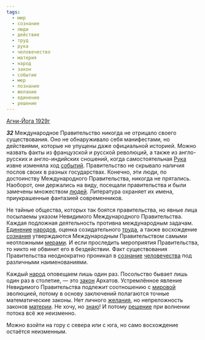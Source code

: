 ```yaml
---
tags:
  - мир
  - сознание
  - люди
  - действие
  - труд
  - рука
  - человечество
  - материя
  - народ
  - закон
  - событие
  - мер
  - познание
  - желание
  - единение
  - решение
---
```


[Агни-Йога 1929г](https://127.0.0.1:4002/agni/1929)

___32___
Международное Правительство никогда не отрицало своего существования. Оно не обнаруживало себя манифестами, но действиями, которые не упущены даже официальной историей. Можно назвать факты из французской и русской революций, а также из англо-русских и англо-индийских сношений, когда самостоятельная [Рука](../../../tags/#рука) извне изменяла ход [событий](../../../tags/#событие). Правительство не скрывало наличия послов своих в разных государствах. Конечно, эти люди, по достоинству Международного Правительства, никогда не прятались. Наоборот, они держались на виду, посещали правительства и были замечены множеством [людей](../../../tags/#люди). Литература охраняет их имена, приукрашенные фантазией современников.   

Не тайные общества, которых так боятся правительства, но явные лица посылаемы указом Невидимого Международного Правительства. Каждая подложная деятельность противна международным задачам. [Единение](../../../tags/#единение) [народов](../../../tags/#народ), оценка созидательного [труда](../../../tags/#труд), а также восхождение [сознания](../../../tags/#[сознание](../../../tags/#сознание)) утверждаются Международным Правительством самыми неотложными [мерами](../../../tags/#[мер](../../../tags/#мер)). И если проследить мероприятия Правительства, то никто не обвинит его в бездействии. Факт существования Правительства неоднократно проникал в [сознание](../../../tags/#сознание) [человечества](../../../tags/#человечество) под различными наименованиями.   

Каждый [народ](../../../tags/#народ) оповещаем лишь один раз. Посольство бывает лишь один раз в столетие, — это [закон](../../../tags/#закон) Архатов. Устремлённое явление Невидимого Правительства подлежит соотношению с [мировой](../../../tags/#мир) эволюцией, потому в основу заключений полагаются точные математические законы. Нет личного [желания](../../../tags/#желание), но непреложность законов [материи](../../../tags/#материя). Не хочу, но [знаю](../../../tags/#познание)! И потому [решение](../../../tags/#решение) при волнении потока всё же неизменно.   

Можно взойти на гору с севера или с юга, но само восхождение остаётся неизменным.